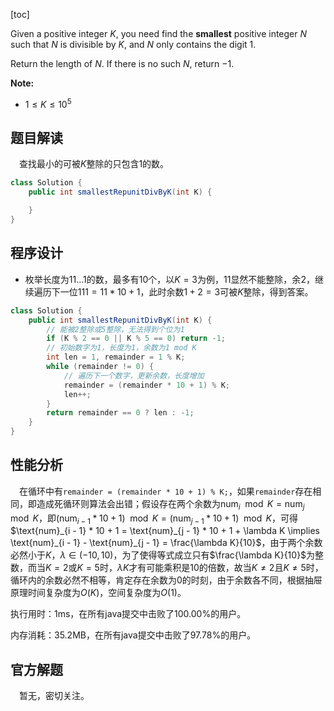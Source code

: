 [toc]

Given a positive integer $K$, you need find the **smallest** positive integer $N$ such that $N$ is divisible by $K$, and $N$ only contains the digit $1$.

Return the length of $N$.  If there is no such $N$, return $-1$.



**Note:**

- $1 \le K \le 10^5$



## 题目解读

&emsp;查找最小的可被$K$整除的只包含$1$的数。

```java
class Solution {
    public int smallestRepunitDivByK(int K) {

    }
}
```

## 程序设计

* 枚举长度为$11\dots1$的数，最多有$10$个，以$K=3$为例，$11$显然不能整除，余$2$，继续遍历下一位$111 = 11 * 10 + 1$，此时余数$1 + 2 = 3$可被$K$整除，得到答案。

```java
class Solution {
    public int smallestRepunitDivByK(int K) {
        // 能被2整除或5整除，无法得到个位为1
        if (K % 2 == 0 || K % 5 == 0) return -1;
        // 初始数字为1，长度为1，余数为1 mod K
        int len = 1, remainder = 1 % K;
        while (remainder != 0) {
            // 遍历下一个数字，更新余数，长度增加
            remainder = (remainder * 10 + 1) % K;
            len++;
        }
        return remainder == 0 ? len : -1;
    }
}
```

## 性能分析

&emsp;在循环中有`remainder = (remainder * 10 + 1) % K;`，如果`remainder`存在相同，即造成死循环则算法会出错；假设存在两个余数为$\text{num}_i \mod K= \text{num}_j \mod K$，即$(\text{num}_{i - 1} * 10 + 1) \mod K = (\text{num}_{j - 1} * 10 + 1) \mod K$，可得$\text{num}_{i - 1} * 10 + 1 = \text{num}_{j - 1} * 10 + 1 + \lambda K \implies \text{num}_{i - 1} - \text{num}_{j - 1} = \frac{\lambda K}{10}$，由于两个余数必然小于$K$，$\lambda \in (-10, 10)$，为了使得等式成立只有$\frac{\lambda K}{10}$为整数，而当$K = 2$或$K = 5$时，$\lambda K$才有可能乘积是$10$的倍数，故当$K \ne 2$且$K \ne 5$时，循环内的余数必然不相等，肯定存在余数为$0$的时刻，由于余数各不同，根据抽屉原理时间复杂度为$O(K)$，空间复杂度为$O(1)$。

执行用时：1ms，在所有java提交中击败了100.00%的用户。

内存消耗：35.2MB，在所有java提交中击败了97.78%的用户。

## 官方解题

&emsp;暂无，密切关注。